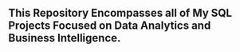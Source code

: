 ## This Repository Encompasses all of My SQL Projects Focused on Data Analytics and Business Intelligence.
